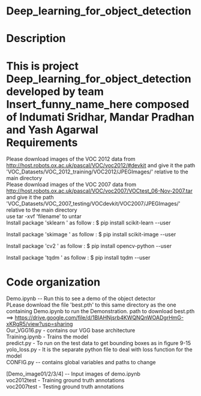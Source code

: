 # Deep_learning_for_object_detection
Description 
===========
This is project Deep_learning_for_object_detection  developed by team Insert_funny_name_here composed of Indumati Sridhar, Mandar Pradhan and Yash Agarwal <br/>
Requirements
============
Please download images of the VOC 2012 data from http://host.robots.ox.ac.uk/pascal/VOC/voc2012/#devkit and give it the path 'VOC_Datasets/VOC_2012_training/VOC2012/JPEGImages/' relative to the main directory <br/>
Please download images of the VOC 2007 data from http://host.robots.ox.ac.uk/pascal/VOC/voc2007/VOCtest_06-Nov-2007.tar and give it the path 'VOC_Datasets/VOC_2007_testing/VOCdevkit/VOC2007/JPEGImages/' relative to the main directory <br/>
use tar -xvf 'filename' to untar <br/>
Install package 'sklearn ' as follow :
$ pip install scikit-learn --user

Install package 'skimage ' as follow :
$ pip install scikit-image --user

Install package 'cv2 ' as follow :
$ pip install opencv-python --user

Install package 'tqdm ' as follow :
$ pip install tqdm --user

Code organization
=================
Demo.ipynb -- Run this to see a demo of the object detector <br/>
PLease download the file 'best.pth' to this same directory as the one containing Demo.ipynb to run the Demonstration.
path to download best.pth ==> https://drive.google.com/file/d/1BIAHNjsrb4KWQNQnWOADgrHmG-xKRgR5/view?usp=sharing <br/>
Our_VGG16.py - contains our VGG base architecture <br/>
Training.ipynb - Trains the model <br/>
predict.py - To run on the test data to get bounding boxes as in figure 9-15 <br/>
yolo_loss.py - It is the separate python file to deal with loss function for the model <br/>
CONFIG.py -- contains global variables and paths to change <br/>

[Demo_image01/2/3/4] -- Input images of demo.ipynb <br/>
voc2012test - Training ground truth annotations <br/>
voc2007test - Testing ground truth annotations <br/>


